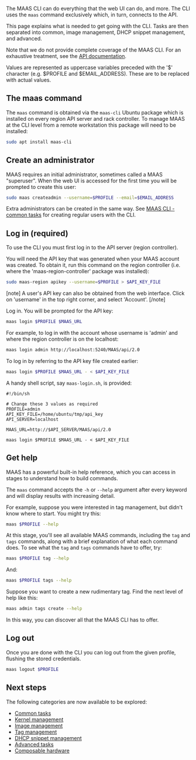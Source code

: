 <!--
Todo:
- Foldouts cannot be used with syntax highlighting: https://git.io/v14BR (affects all CLI pages)
-->
The MAAS CLI can do everything that the web UI can do, and more. The CLI uses the `maas` command exclusively which, in turn, connects to the API.

This page explains what is needed to get going with the CLI. Tasks are then separated into common, image management, DHCP snippet management, and advanced.

Note that we do not provide complete coverage of the MAAS CLI. For an exhaustive treatment, see the [API documentation](api.md).

Values are represented as uppercase variables preceded with the '$' character (e.g. $PROFILE and $EMAIL_ADDRESS). These are to be replaced with actual values.

## The maas command

The `maas` command is obtained via the `maas-cli` Ubuntu package which is installed on every region API server and rack controller. To manage MAAS at the CLI level from a remote workstation this package will need to be installed:

``` bash
sudo apt install maas-cli
```

## Create an administrator

MAAS requires an initial administrator, sometimes called a MAAS "superuser". When the web UI is accessed for the first time you will be prompted to create this user:

``` bash
sudo maas createadmin --username=$PROFILE --email=$EMAIL_ADDRESS
```

Extra administrators can be created in the same way. See [MAAS CLI - common tasks](manage-cli-common.md#create-a-regular-user) for creating regular users with the CLI.

## Log in (required)

To use the CLI you must first log in to the API server (region controller).

You will need the API key that was generated when your MAAS account was created. To obtain it, run this command on the region controller (i.e. where the 'maas-region-controller' package was installed):

``` bash
sudo maas-region apikey --username=$PROFILE > $API_KEY_FILE
```

[note]
A user's API key can also be obtained from the web interface. Click on 'username' in the top right corner, and select 'Account'.
[/note]

Log in. You will be prompted for the API key:

``` bash
maas login $PROFILE $MAAS_URL
```

For example, to log in with the account whose username is 'admin' and where the region controller is on the localhost:

``` bash
maas login admin http://localhost:5240/MAAS/api/2.0
```

To log in by referring to the API key file created earlier:

``` bash
maas login $PROFILE $MAAS_URL - < $API_KEY_FILE
```

A handy shell script, say `maas-login.sh`, is provided:

``` no-highlight
#!/bin/sh

# Change these 3 values as required 
PROFILE=admin
API_KEY_FILE=/home/ubuntu/tmp/api_key
API_SERVER=localhost

MAAS_URL=http://$API_SERVER/MAAS/api/2.0

maas login $PROFILE $MAAS_URL - < $API_KEY_FILE
```

## Get help

MAAS has a powerful built-in help reference, which you can access in stages to understand how to build commands.

The `maas` command accepts the `-h` or `--help` argument after every keyword and will display results with increasing detail.

For example, suppose you were interested in tag management, but didn't know where to start. You might try this:

``` bash
maas $PROFILE --help
```

At this stage, you'll see all available MAAS commands, including the `tag` and `tags` commands, along with a brief explanation of what each command does. To see what the `tag` and `tags` commands have to offer, try:

``` bash
maas $PROFILE tag --help
```

And:

``` bash
maas $PROFILE tags --help
```

Suppose you want to create a new rudimentary tag. Find the next level of help like this:

``` bash
maas admin tags create --help
```

In this way, you can discover all that the MAAS CLI has to offer.

## Log out

Once you are done with the CLI you can log out from the given profile, flushing the stored credentials.

``` bash
maas logout $PROFILE
```

## Next steps

The following categories are now available to be explored:

-   [Common tasks](manage-cli-common.md)
-   [Kernel management](manage-cli-kernels.md)
-   [Image management](manage-cli-images.md)
-   [Tag management](manage-cli-tags.md)
-   [DHCP snippet management](manage-cli-dhcp-snippets.md)
-   [Advanced tasks](manage-cli-advanced.md)
-   [Composable hardware](manage-cli-comp-hw.md)

<!-- LINKS -->

